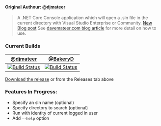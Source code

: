 #### Original Authour: [@djmateer](https://github.com/djhmateer)

> A .NET Core Console application which will open a .sln file in the current directory with Visual Studio Enterprise or Community.
[New Blog post](https://davemateer.com/2020/04/13/NET-Core-Single-Executable-Console-Application)
See [davemateer.com blog article](https://davemateer.com/coding/2018/11/14/Open-visual-studio-from-command-line.html) for more detail on how to use.

### Current Builds
|[@djmateer](https://github.com/djhmateer)|[@BakeryD](https://github.com/BakeryD)|
|-----------------------------------------|--------------------------------------|
| [![Build Status](https://davemateer.visualstudio.com/OpenVSSolution/_apis/build/status/OpenVSSolution-ASP.NET%20Core-CI)](https://davemateer.visualstudio.com/OpenVSSolution/_build/latest?definitionId=3) | [![Build Status](https://dev.azure.com/SandboxSoftwareUinc/SandBoxSoftWare/_apis/build/status/BakeryD.OpenVSSolution?branchName=master)](https://dev.azure.com/SandboxSoftwareUinc/SandBoxSoftWare/_build/latest?definitionId=3&branchName=master) |

[Download the release](https://github.com/djhmateer/OpenVSSolution/releases) or from the Releases tab above



### Features In Progress:

- Specify an sln name (optional)
- Specify directory to search (optional)
- Run with identity of current logged in user
- Add `--help` option

